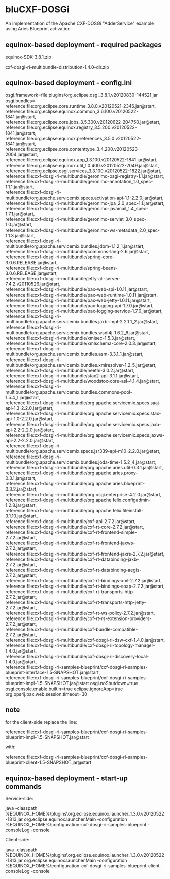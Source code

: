 bluCXF-DOSGi
============
An implementation of the Apache CXF-DOSGi "AdderService" example using Aries Blueprint activation

equinox-based deployment - required packages
----------------------------------------------------------------------------------------------------------------
equinox-SDK-3.8.1.zip

cxf-dosgi-ri-multibundle-distribution-1.4.0-dir.zip

equinox-based deployment - config.ini
----------------------------------------------------------------------------------------------------------------
osgi.framework=file\:plugins/org.eclipse.osgi_3.8.1.v20120830-144521.jar
osgi.bundles=\
reference\:file\:org.eclipse.core.runtime_3.8.0.v20120521-2346.jar@start,\
reference\:file\:org.eclipse.equinox.common_3.6.100.v20120522-1841.jar@start,\
reference\:file\:org.eclipse.core.jobs_3.5.300.v20120622-204750.jar@start,\
reference\:file\:org.eclipse.equinox.registry_3.5.200.v20120522-1841.jar@start,\
reference\:file\:org.eclipse.equinox.preferences_3.5.0.v20120522-1841.jar@start,\
reference\:file\:org.eclipse.core.contenttype_3.4.200.v20120523-2004.jar@start,\
reference\:file\:org.eclipse.equinox.app_1.3.100.v20120522-1841.jar@start,\
reference\:file\:org.eclipse.equinox.util_1.0.400.v20120522-2049.jar@start,\
reference\:file\:org.eclipse.osgi.services_3.3.100.v20120522-1822.jar@start,\
reference\:file\:cxf-dosgi-ri-multibundle/geronimo-osgi-registry-1.1.jar@start,\
reference\:file\:cxf-dosgi-ri-multibundle/geronimo-annotation_1.0_spec-1.1.1.jar@start,\
reference\:file\:cxf-dosgi-ri-multibundle/org.apache.servicemix.specs.activation-api-1.1-2.2.0.jar@start,\
reference\:file\:cxf-dosgi-ri-multibundle/geronimo-jpa_2.0_spec-1.1.jar@start,\
reference\:file\:cxf-dosgi-ri-multibundle/geronimo-javamail_1.4_spec-1.7.1.jar@start,\
reference\:file\:cxf-dosgi-ri-multibundle/geronimo-servlet_3.0_spec-1.0.jar@start,\
reference\:file\:cxf-dosgi-ri-multibundle/geronimo-ws-metadata_2.0_spec-1.1.3.jar@start,\
reference\:file\:cxf-dosgi-ri-multibundle/org.apache.servicemix.bundles.jdom-1.1.2_1.jar@start,\
reference\:file\:cxf-dosgi-ri-multibundle/commons-lang-2.6.jar@start,\
reference\:file\:cxf-dosgi-ri-multibundle/spring-core-3.0.6.RELEASE.jar@start,\
reference\:file\:cxf-dosgi-ri-multibundle/spring-beans-3.0.6.RELEASE.jar@start,\
reference\:file\:cxf-dosgi-ri-multibundle/jetty-all-server-7.4.2.v20110526.jar@start,\
reference\:file\:cxf-dosgi-ri-multibundle/pax-web-spi-1.0.11.jar@start,\
reference\:file\:cxf-dosgi-ri-multibundle/pax-web-runtime-1.0.11.jar@start,\
reference\:file\:cxf-dosgi-ri-multibundle/pax-web-jetty-1.0.11.jar@start,\
reference\:file\:cxf-dosgi-ri-multibundle/pax-logging-api-1.7.0.jar@start,\
reference\:file\:cxf-dosgi-ri-multibundle/pax-logging-service-1.7.0.jar@start,\
reference\:file\:cxf-dosgi-ri-multibundle/org.apache.servicemix.bundles.jaxb-impl-2.2.1.1_2.jar@start,\
reference\:file\:cxf-dosgi-ri-multibundle/org.apache.servicemix.bundles.wsdl4j-1.6.2_6.jar@start,\
reference\:file\:cxf-dosgi-ri-multibundle/xmlsec-1.5.3.jar@start,\
reference\:file\:cxf-dosgi-ri-multibundle/xmlschema-core-2.0.3.jar@start,\
reference\:file\:cxf-dosgi-ri-multibundle/org.apache.servicemix.bundles.asm-3.3.1_1.jar@start,\
reference\:file\:cxf-dosgi-ri-multibundle/org.apache.servicemix.bundles.xmlresolver-1.2_5.jar@start,\
reference\:file\:cxf-dosgi-ri-multibundle/neethi-3.0.2.jar@start,\
reference\:file\:cxf-dosgi-ri-multibundle/stax2-api-3.1.1.jar@start,\
reference\:file\:cxf-dosgi-ri-multibundle/woodstox-core-asl-4.1.4.jar@start,\
reference\:file\:cxf-dosgi-ri-multibundle/org.apache.servicemix.bundles.commons-pool-1.5.4_1.jar@start,\
reference\:file\:cxf-dosgi-ri-multibundle/org.apache.servicemix.specs.saaj-api-1.3-2.2.0.jar@start,\
reference\:file\:cxf-dosgi-ri-multibundle/org.apache.servicemix.specs.stax-api-1.0-2.2.0.jar@start,\
reference\:file\:cxf-dosgi-ri-multibundle/org.apache.servicemix.specs.jaxb-api-2.2-2.2.0.jar@start,\
reference\:file\:cxf-dosgi-ri-multibundle/org.apache.servicemix.specs.jaxws-api-2.2-2.2.0.jar@start,\
reference\:file\:cxf-dosgi-ri-multibundle/org.apache.servicemix.specs.jsr339-api-m10-2.2.0.jar@start,\
reference\:file\:cxf-dosgi-ri-multibundle/org.apache.servicemix.bundles.joda-time-1.5.2_4.jar@start,\
reference\:file\:cxf-dosgi-ri-multibundle/org.apache.aries.util-0.3.1.jar@start,\
reference\:file\:cxf-dosgi-ri-multibundle/org.apache.aries.proxy-0.3.1.jar@start,\
reference\:file\:cxf-dosgi-ri-multibundle/org.apache.aries.blueprint-0.3.2.jar@start,\
reference\:file\:cxf-dosgi-ri-multibundle/org.osgi.enterprise-4.2.0.jar@start,\
reference\:file\:cxf-dosgi-ri-multibundle/org.apache.felix.configadmin-1.2.8.jar@start,\
reference\:file\:cxf-dosgi-ri-multibundle/org.apache.felix.fileinstall-3.1.10.jar@start,\
reference\:file\:cxf-dosgi-ri-multibundle/cxf-api-2.7.2.jar@start,\
reference\:file\:cxf-dosgi-ri-multibundle/cxf-rt-core-2.7.2.jar@start,\
reference\:file\:cxf-dosgi-ri-multibundle/cxf-rt-frontend-simple-2.7.2.jar@start,\
reference\:file\:cxf-dosgi-ri-multibundle/cxf-rt-frontend-jaxws-2.7.2.jar@start,\
reference\:file\:cxf-dosgi-ri-multibundle/cxf-rt-frontend-jaxrs-2.7.2.jar@start,\
reference\:file\:cxf-dosgi-ri-multibundle/cxf-rt-databinding-jaxb-2.7.2.jar@start,\
reference\:file\:cxf-dosgi-ri-multibundle/cxf-rt-databinding-aegis-2.7.2.jar@start,\
reference\:file\:cxf-dosgi-ri-multibundle/cxf-rt-bindings-xml-2.7.2.jar@start,\
reference\:file\:cxf-dosgi-ri-multibundle/cxf-rt-bindings-soap-2.7.2.jar@start,\
reference\:file\:cxf-dosgi-ri-multibundle/cxf-rt-transports-http-2.7.2.jar@start,\
reference\:file\:cxf-dosgi-ri-multibundle/cxf-rt-transports-http-jetty-2.7.2.jar@start,\
reference\:file\:cxf-dosgi-ri-multibundle/cxf-rt-ws-policy-2.7.2.jar@start,\
reference\:file\:cxf-dosgi-ri-multibundle/cxf-rt-rs-extension-providers-2.7.2.jar@start,\
reference\:file\:cxf-dosgi-ri-multibundle/cxf-bundle-compatible-2.7.2.jar@start,\
reference\:file\:cxf-dosgi-ri-multibundle/cxf-dosgi-ri-dsw-cxf-1.4.0.jar@start,\
reference\:file\:cxf-dosgi-ri-multibundle/cxf-dosgi-ri-topology-manager-1.4.0.jar@start,\
reference\:file\:cxf-dosgi-ri-multibundle/cxf-dosgi-ri-discovery-local-1.4.0.jar@start,\
reference\:file\:cxf-dosgi-ri-samples-blueprint/cxf-dosgi-ri-samples-blueprint-interface-1.5-SNAPSHOT.jar@start,\
reference\:file\:cxf-dosgi-ri-samples-blueprint/cxf-dosgi-ri-samples-blueprint-impl-1.5-SNAPSHOT.jar@start
osgi.noShutdown=true
osgi.console.enable.builtin=true
eclipse.ignoreApp=true
org.ops4j.pax.web.session.timeout=30

note
-------------------------------------------------------------------------------------------------------------------
for the client-side replace the line:

   reference\:file\:cxf-dosgi-ri-samples-blueprint/cxf-dosgi-ri-samples-blueprint-impl-1.5-SNAPSHOT.jar@start

with:

   reference\:file\:cxf-dosgi-ri-samples-blueprint/cxf-dosgi-ri-samples-blueprint-client-1.5-SNAPSHOT.jar@start
   
equinox-based deployment - start-up commands
-------------------------
Service-side:

   java -classpath %EQUINOX_HOME%\plugins\org.eclipse.equinox.launcher_1.3.0.v20120522-1813.jar org.eclipse.equinox.launcher.Main -configuration %EQUINOX_HOME%\configuration-cxf-dosgi-ri-samples-blueprint -consoleLog -console
   
Client-side:

   java -classpath %EQUINOX_HOME%\plugins\org.eclipse.equinox.launcher_1.3.0.v20120522-1813.jar org.eclipse.equinox.launcher.Main -configuration %EQUINOX_HOME%\configuration-cxf-dosgi-ri-samples-blueprint-client -consoleLog -console
